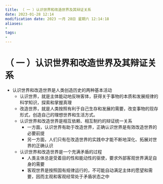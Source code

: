```yaml
---
title: （ 一 ）认识世界和改造世界及其辩证关系
date: 2023-01-28 12:14
modification date: 2023 一月 28日 星期六 12:14:18
aliases: 
- 
tags: 
- 
---
```


# （ 一 ）认识世界和改造世界及其辩证关系

- 认识世界和改造世界是人类创造历史的两种基本活动
	- 认识世界，就是主体能动地反映客体，获得关于事物的本质和发展规律的科学知识，探索和掌握真理
	- 改造世界，就是人类按照有利于自己生存和发展的需要，改变事物的现存形式，创造自己的理想世界和生活方式。
	- 认识世界和改造世界是相互依赖、相互制约的辩证统一关系
		- 一方面，认识世界有助于改造世界，正确认识世界是有效改造世界的必要前提
		- 另一方面，人们只有在改造世界的实践中才能不断地深化、拓展对世界的正确认识
	- 认识世界和改造世界是一个充满矛盾的过程
		- 人类主体总是受着目的性和能动性的驱使，要求外部客观世界满足自身的需要
		- 客观世界是按照固有规律运行的，不可能自动满足主体的愿望和需要，因而主观和客观经常处于矛盾状态之中